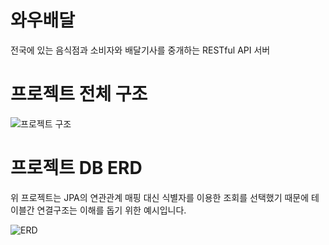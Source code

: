 # 와우배달
전국에 있는 음식점과 소비자와 배달기사를 중개하는 RESTful API 서버
  
  
  
  
# 프로젝트 전체 구조
![프로젝트 구조](https://github.com/user-attachments/assets/c3853e54-d0a2-436e-bc7b-04fc83484d08)
# 프로젝트 DB ERD
위 프로젝트는 JPA의 연관관계 매핑 대신 식별자를 이용한 조회를 선택했기 때문에 테이블간 연결구조는 이해를 돕기 위한 예시입니다.
  
![ERD](https://github.com/user-attachments/assets/ce388f11-b66e-499a-af43-2b8c2d2b3cb1)
